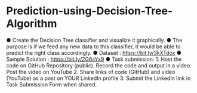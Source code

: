 # Prediction-using-Decision-Tree-Algorithm
● Create the Decision Tree classifier and visualize it graphically. ● The purpose is if we feed any new data to this classifier, it would be able to predict the right class accordingly. ● Dataset : https://bit.ly/3kXTdox ● Sample Solution : https://bit.ly/2G6sYx9 ● Task submission: 1. Host the code on GitHub Repository (public). Record the code and output in a video. Post the video on YouTube 2. Share links of code (GitHub) and video (YouTube) as a post on YOUR LinkedIn profile 3. Submit the LinkedIn link in Task Submission Form when shared.
